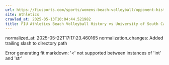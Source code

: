 ```yaml
---
url: https://fiusports.com/sports/womens-beach-volleyball/opponent-history/university-of-south-carolina/16/
site: Athletics
crawled_at: 2025-05-13T10:04:44.521982
title: FIU Athletics Beach Volleyball History vs University of South Carolina
---
```

normalized_at: 2025-05-22T17:17:23.460165
normalization_changes: Added trailing slash to directory path

Error generating fit markdown: '<' not supported between instances of 'int' and 'str'